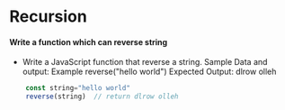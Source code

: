 # Recursion

#### Write a function which can reverse string
* Write a JavaScript function that reverse a string.
Sample Data and output:
Example reverse("hello world")
Expected Output: dlrow olleh


```javascript
    const string="hello world"
    reverse(string)  // return dlrow olleh
```
